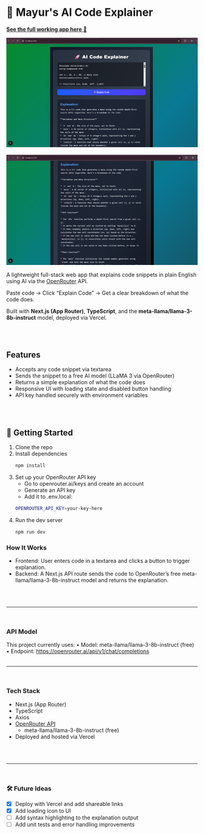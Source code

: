 # 🤖 Mayur's AI Code Explainer

[**See the full working app here** 🔗](https://code-explainer-chi.vercel.app/)

![App Screenshot](public/images/Screenshot%202025-08-30%20121118.png)
<br><br>
![App Screenshot](public/images/Screenshot%202025-08-30%20121138.png)

A lightweight full-stack web app that explains code snippets in plain English using AI via the [OpenRouter](https://openrouter.ai/) API.

Paste code → Click “Explain Code” → Get a clear breakdown of what the code does.

Built with **Next.js (App Router)**, **TypeScript**, and the **meta-llama/llama-3-8b-instruct** model, deployed via Vercel.

<br/>
<br/>

## Features

- Accepts any code snippet via textarea
- Sends the snippet to a free AI model (LLaMA 3 via OpenRouter)
- Returns a simple explanation of what the code does
- Responsive UI with loading state and disabled button handling
- API key handled securely with environment variables

<br/>
<br/>






## 🚀 Getting Started

1. Clone the repo
2. Install dependencies
   ```bash
   npm install
   ```
3. Set up your OpenRouter API key
   - Go to openrouter.ai/keys and create an account
   - Generate an API key
   - Add it to .env.local:
   ```bash
   OPENROUTER_API_KEY=your-key-here
   ```
4. Run the dev server
   ```bash
   npm run dev
   ```

 ### How It Works
 - Frontend: User enters code in a textarea and clicks a button to trigger explanation.
 - Backend: A Next.js API route sends the code to OpenRouter’s free meta-llama/llama-3-8b-instruct model and returns the explanation.


<br/>
<br/>

---

<br/>

### API Model

This project currently uses:
• Model: meta-llama/llama-3-8b-instruct (free)
• Endpoint: https://openrouter.ai/api/v1/chat/completions
<br/>
<br/>

---

<br/>

### Tech Stack


- Next.js (App Router)
- TypeScript
- Axios
- [OpenRouter API](https://openrouter.ai/docs/quickstart)
   - meta-llama/llama-3-8b-instruct (free)
- Deployed and hosted via Vercel

<br/>
<br/>

---

<br/>

### 🛠️ Future Ideas
- [x] Deploy with Vercel and add shareable links
- [x] Add loading icon to UI
- [ ] Add syntax highlighting to the explanation output
- [ ] Add unit tests and error handling improvements